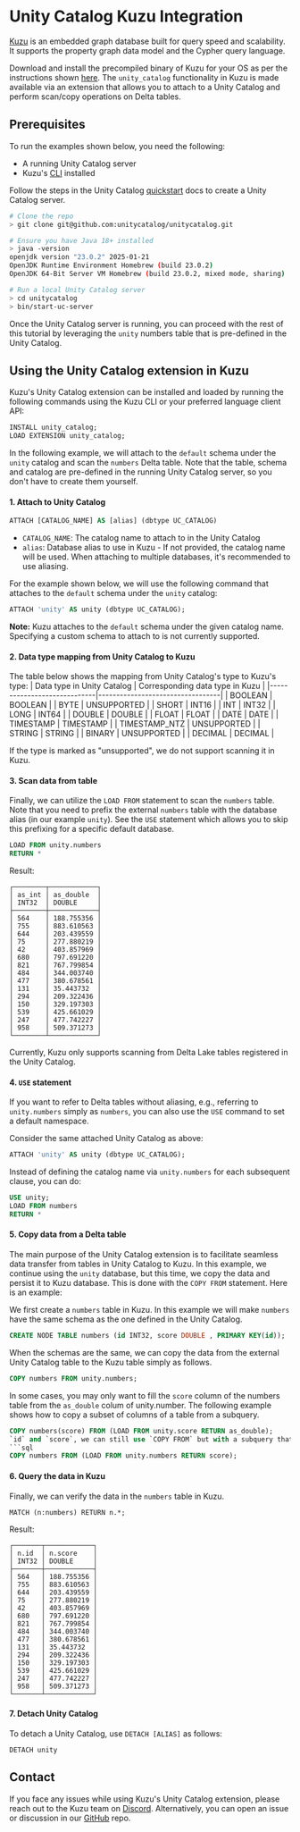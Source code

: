 # Unity Catalog Kuzu Integration

[Kuzu](https://kuzudb.com/) is an embedded graph database built for query speed and scalability. It
supports the property graph data model and the Cypher query language.

Download and install the precompiled binary of Kuzu
for your OS as per the instructions shown [here](https://docs.kuzudb.com/installation/).
The `unity_catalog` functionality in Kuzu is made available via an extension that allows you to attach to a Unity Catalog and perform scan/copy operations on Delta tables.

## Prerequisites

To run the examples shown below, you need the following:

- A running Unity Catalog server
- Kuzu's [CLI](https://docs.kuzudb.com/installation/#command-line-shell) installed

Follow the steps in the Unity Catalog [quickstart](https://docs.unitycatalog.io/quickstart/) docs to create a Unity Catalog server.

```bash
# Clone the repo
> git clone git@github.com:unitycatalog/unitycatalog.git

# Ensure you have Java 18+ installed
> java -version
openjdk version "23.0.2" 2025-01-21
OpenJDK Runtime Environment Homebrew (build 23.0.2)
OpenJDK 64-Bit Server VM Homebrew (build 23.0.2, mixed mode, sharing)

# Run a local Unity Catalog server
> cd unitycatalog
> bin/start-uc-server
```

Once the Unity Catalog server is running, you can proceed with the rest of this tutorial by leveraging
the `unity` numbers table that is pre-defined in the Unity Catalog.

## Using the Unity Catalog extension in Kuzu

Kuzu's Unity Catalog extension can be installed and loaded by running the following commands using the Kuzu CLI
or your preferred language client API:

```sql
INSTALL unity_catalog;
LOAD EXTENSION unity_catalog;
```

In the following example, we will attach to the `default` schema under the `unity` catalog and scan the `numbers` Delta table.
Note that the table, schema and catalog are pre-defined in the running Unity Catalog server, so you don't have to create them yourself.

#### 1. Attach to Unity Catalog

```sql
ATTACH [CATALOG_NAME] AS [alias] (dbtype UC_CATALOG)
```

- `CATALOG_NAME`: The catalog name to attach to in the Unity Catalog
- `alias`: Database alias to use in Kuzu - If not provided, the catalog name will be used.
  When attaching to multiple databases, it's recommended to use aliasing.

For the example shown below, we will use the following command that attaches to the `default` schema under the `unity` catalog:

```sql
ATTACH 'unity' AS unity (dbtype UC_CATALOG);
```

**Note:** Kuzu attaches to the `default` schema under the given catalog name. Specifying a custom schema to attach to is not currently supported.


#### 2. Data type mapping from Unity Catalog to Kuzu

The table below shows the mapping from Unity Catalog's type to Kuzu's type:
| Data type in Unity Catalog         | Corresponding data type in Kuzu |
|-----------------------------|----------------------------------|
| BOOLEAN                     | BOOLEAN                           |
| BYTE                        | UNSUPPORTED                          |
| SHORT                       | INT16                                 |
| INT                    | INT32                                 |
| LONG                       | INT64                                 |
| DOUBLE                     | DOUBLE                                 |
| FLOAT                      | FLOAT                                 |
| DATE                    | DATE                                 |
| TIMESTAMP                    | TIMESTAMP                                 |
| TIMESTAMP_NTZ                   | UNSUPPORTED                                 |
| STRING                   | STRING                                 |
| BINARY                       | UNSUPPORTED                      |
| DECIMAL   | DECIMAL                                 |

If the type is marked as "unsupported", we do not support scanning it in Kuzu.
#### 3. Scan data from table

Finally, we can utilize the `LOAD FROM` statement to scan the `numbers` table. Note that you need to prefix the 
external `numbers` table with the database alias (in our example `unity`). See the `USE` statement which allows you to
skip this prefixing for a specific default database.

```sql
LOAD FROM unity.numbers
RETURN *
```

Result:

```
┌────────┬────────────┐
│ as_int │ as_double  │
│ INT32  │ DOUBLE     │
├────────┼────────────┤
│ 564    │ 188.755356 │
│ 755    │ 883.610563 │
│ 644    │ 203.439559 │
│ 75     │ 277.880219 │
│ 42     │ 403.857969 │
│ 680    │ 797.691220 │
│ 821    │ 767.799854 │
│ 484    │ 344.003740 │
│ 477    │ 380.678561 │
│ 131    │ 35.443732  │
│ 294    │ 209.322436 │
│ 150    │ 329.197303 │
│ 539    │ 425.661029 │
│ 247    │ 477.742227 │
│ 958    │ 509.371273 │
└────────┴────────────┘
```

Currently, Kuzu only supports scanning from Delta Lake tables registered in the Unity Catalog.


#### 4. `USE` statement

If you want to refer to Delta tables without aliasing, e.g., referring to `unity.numbers` simply as `numbers`, you can also use the `USE` command to set a default namespace.

Consider the same attached Unity Catalog as above:

```sql
ATTACH 'unity' AS unity (dbtype UC_CATALOG);
```

Instead of defining the catalog name via `unity.numbers` for each subsequent clause, you can do:

```sql
USE unity;
LOAD FROM numbers
RETURN *
```

#### 5. Copy data from a Delta table

The main purpose of the Unity Catalog extension is to facilitate seamless data transfer from tables in Unity Catalog to Kuzu.
In this example, we continue using the `unity` database, but this time,
we copy the data and persist it to Kuzu database. This is done with the `COPY FROM` statement. Here is an example:

We first create a `numbers` table in Kuzu. In this example we will make `numbers` have the same schema as the one defined in the Unity Catalog.

```sql
CREATE NODE TABLE numbers (id INT32, score DOUBLE , PRIMARY KEY(id));
```

When the schemas are the same, we can copy the data from the external Unity Catalog table to the Kuzu table simply as follows.

```sql
COPY numbers FROM unity.numbers;
```
In some cases, you may only want to fill the `score` column of the numbers table from the `as_double` colum of unity.number. The following example shows how to copy a subset of columns of a table from a subquery.
```sql
COPY numbers(score) FROM (LOAD FROM unity.score RETURN as_double);
`id` and `score`, we can still use `COPY FROM` but with a subquery that transforms the scanned tuples from `unity.numbers` into the schema of Kuzu table.
```sql
COPY numbers FROM (LOAD FROM unity.numbers RETURN score);
```

#### 6. Query the data in Kuzu

Finally, we can verify the data in the `numbers` table in Kuzu.

```cypher
MATCH (n:numbers) RETURN n.*;
```

Result:
```
┌───────┬────────────┐
│ n.id  │ n.score    │
│ INT32 │ DOUBLE     │
├───────┼────────────┤
│ 564   │ 188.755356 │
│ 755   │ 883.610563 │
│ 644   │ 203.439559 │
│ 75    │ 277.880219 │
│ 42    │ 403.857969 │
│ 680   │ 797.691220 │
│ 821   │ 767.799854 │
│ 484   │ 344.003740 │
│ 477   │ 380.678561 │
│ 131   │ 35.443732  │
│ 294   │ 209.322436 │
│ 150   │ 329.197303 │
│ 539   │ 425.661029 │
│ 247   │ 477.742227 │
│ 958   │ 509.371273 │
└───────┴────────────┘
```

#### 7. Detach Unity Catalog

To detach a Unity Catalog, use `DETACH [ALIAS]` as follows:

```
DETACH unity
```

## Contact

If you face any issues while using Kuzu's Unity Catalog extension,
please reach out to the Kuzu team
on [Discord](https://kuzudb.com/chat). Alternatively,
you can open an issue or discussion in our [GitHub](https://github.com/kuzudb/kuzu) repo.

